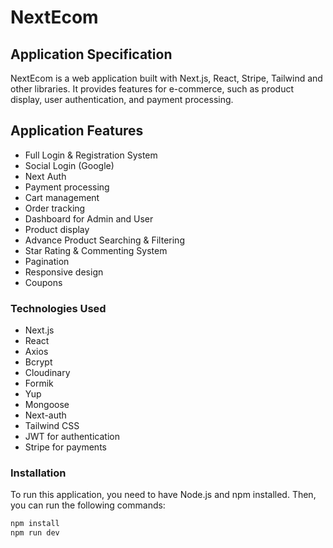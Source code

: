 # NextEcom

## Application Specification

NextEcom is a web application built with Next.js, React, Stripe, Tailwind and other libraries. It provides features for e-commerce, such as product display, user authentication, and payment processing.

## Application Features

- Full Login & Registration System
- Social Login (Google)
- Next Auth 
- Payment processing
- Cart management
- Order tracking
- Dashboard for Admin and User
- Product display
- Advance Product Searching & Filtering
- Star Rating & Commenting System
- Pagination
- Responsive design
- Coupons

### Technologies Used
- Next.js
- React
- Axios
- Bcrypt
- Cloudinary
- Formik
- Yup
- Mongoose
- Next-auth
- Tailwind CSS
- JWT for authentication
- Stripe for payments

### Installation
To run this application, you need to have Node.js and npm installed. Then, you can run the following commands:
```bash
npm install
npm run dev